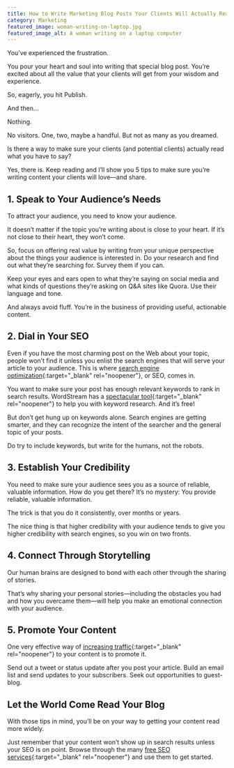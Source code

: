 ```yaml
---
title: How to Write Marketing Blog Posts Your Clients Will Actually Read
category: Marketing
featured_image: woman-writing-on-laptop.jpg
featured_image_alt: A woman writing on a laptop computer
---
```


You’ve experienced the frustration.

You pour your heart and soul into writing that special blog post. You’re excited about all the value that your clients will get from your wisdom and experience.

So, eagerly, you hit Publish.

And then…

Nothing.

No visitors. One, two, maybe a handful. But not as many as you dreamed.

Is there a way to make sure your clients (and potential clients) actually read what you have to say?

Yes, there is. Keep reading and I’ll show you 5 tips to make sure you’re writing content your clients will love—and share.

## 1. Speak to Your Audience’s Needs

To attract your audience, you need to know your audience.

It doesn’t matter if the topic you’re writing about is close to your heart. If it’s not close to their heart, they won’t come.

So, focus on offering real value by writing from your unique perspective about the things your audience is interested in. Do your research and find out what they’re searching for. Survey them if you can.

Keep your eyes and ears open to what they’re saying on social media and what kinds of questions they’re asking on Q&A sites like Quora. Use their language and tone.

And always avoid fluff. You’re in the business of providing useful, actionable content.

## 2. Dial in Your SEO

Even if you have the most charming post on the Web about your topic, people won’t find it unless you enlist the search engines that will serve your article to your audience. This is where [search engine optimization](https://moz.com/beginners-guide-to-seo){:target="_blank" rel="noopener"}, or SEO, comes in.

You want to make sure your post has enough relevant keywords to rank in search results. WordStream has a [spectacular tool](https://www.wordstream.com/keywords){:target="_blank" rel="noopener"} to help you with keyword research. And it’s free!

But don’t get hung up on keywords alone. Search engines are getting smarter, and they can recognize the intent of the searcher and the general topic of your posts.

Do try to include keywords, but write for the humans, not the robots.

## 3. Establish Your Credibility

You need to make sure your audience sees you as a source of reliable, valuable information. How do you get there? It’s no mystery: You provide reliable, valuable information.

The trick is that you do it consistently, over months or years.

The nice thing is that higher credibility with your audience tends to give you higher credibility with search engines, so you win on two fronts.

## 4. Connect Through Storytelling

Our human brains are designed to bond with each other through the sharing of stories.

That’s why sharing your personal stories—including the obstacles you had and how you overcame them—will help you make an emotional connection with your audience.

## 5. Promote Your Content

One very effective way of [increasing traffic](https://www.forbes.com/sites/robertadams/2017/04/10/23-proven-ways-to-drive-traffic-to-your-website/){:target="_blank" rel="noopener"} to your content is to promote it.

Send out a tweet or status update after you post your article. Build an email list and send updates to your subscribers. Seek out opportunities to guest-blog.

## Let the World Come Read Your Blog

With those tips in mind, you’ll be on your way to getting your content read more widely.

Just remember that your content won’t show up in search results unless your SEO is on point. Browse through the many [free SEO services](https://neilpatel.com/blog/seven-free-seo-tools/){:target="_blank" rel="noopener"} and use them to get started.

